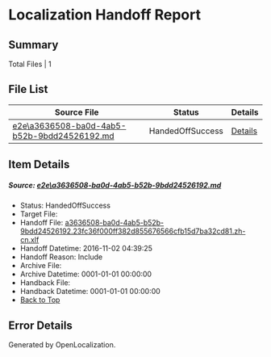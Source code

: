 # <a name='report-top'></a> Localization Handoff Report

## Summary
 Total Files | 1

## File List
 Source File | Status | Details 
 ----------- | ------ | ------- 
 [e2e\a3636508-ba0d-4ab5-b52b-9bdd24526192.md](https://github.com/OpenLocalizationTestOrg/ol-test0/blob/63002b9fed1b91daf49f695d577bba09c9af82e5/e2e/a3636508-ba0d-4ab5-b52b-9bdd24526192.md) | HandedOffSuccess | [Details](#60defa60fe12e0b6c7d2d0c47ff904df042000171)

## Item Details
##### <a name='60defa60fe12e0b6c7d2d0c47ff904df042000171'></a> Source: [e2e\a3636508-ba0d-4ab5-b52b-9bdd24526192.md](https://github.com/OpenLocalizationTestOrg/ol-test0/blob/63002b9fed1b91daf49f695d577bba09c9af82e5/e2e/a3636508-ba0d-4ab5-b52b-9bdd24526192.md)
* Status: HandedOffSuccess
* Target File: 
* Handoff File: [a3636508-ba0d-4ab5-b52b-9bdd24526192.23fc36f000ff382d855676566cfb15d7ba32cd81.zh-cn.xlf](https://github.com/OpenLocalizationTestOrg/ol-test0-handoff/blob/6b68852ad920b5c1557239a05ade79047491231c/ol-handoff/OpenLocalizationTestOrg/ol-test0-zhcn/yufeih/ht/a3636508-ba0d-4ab5-b52b-9bdd24526192.23fc36f000ff382d855676566cfb15d7ba32cd81.zh-cn.xlf)
* Handoff Datetime: 2016-11-02 04:39:25
* Handoff Reason: Include
* Archive File: 
* Archive Datetime: 0001-01-01 00:00:00
* Handback File: 
* Handback Datetime: 0001-01-01 00:00:00
* [Back to Top](#report-top)


## Error Details

Generated by OpenLocalization.
